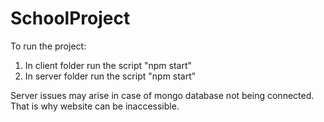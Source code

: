 # SchoolProject

To run the project:
1. In client folder run the script "npm start"
2. In server folder run the script "npm start"

Server issues may arise in case of mongo database not being connected.
That is why website can be inaccessible.
